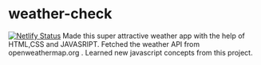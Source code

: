 # weather-check
[![Netlify Status](https://api.netlify.com/api/v1/badges/755981da-c56f-44ba-96a9-e9a307a3ec75/deploy-status)](https://app.netlify.com/sites/lets-check-weather/deploys)
Made this super attractive weather app with the help of HTML,CSS and JAVASRIPT.
Fetched the weather API from openweathermap.org . Learned new javascript concepts from this project.
